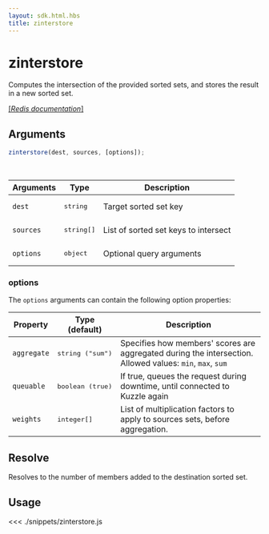 ```yaml
---
layout: sdk.html.hbs
title: zinterstore
---
```


# zinterstore

Computes the intersection of the provided sorted sets, and stores the result in a new sorted set.

[[_Redis documentation_]](https://redis.io/commands/zinterstore)

## Arguments

```js
zinterstore(dest, sources, [options]);
```

<br/>

| Arguments | Type                | Description                          |
| --------- | ------------------- | ------------------------------------ |
| `dest`    | <pre>string</pre>   | Target sorted set key                |
| `sources` | <pre>string[]</pre> | List of sorted set keys to intersect |
| `options` | <pre>object</pre>   | Optional query arguments             |

### options

The `options` arguments can contain the following option properties:

| Property    | Type (default)            | Description                                                                                                   |
| ----------- | ------------------------- | ------------------------------------------------------------------------------------------------------------- |
| `aggregate` | <pre>string ("sum")</pre> | Specifies how members' scores are aggregated during the intersection.<br/>Allowed values: `min`, `max`, `sum` |
| `queuable`  | <pre>boolean (true)</pre> | If true, queues the request during downtime, until connected to Kuzzle again                                  |
| `weights`   | <pre>integer[]</pre>      | List of multiplication factors to apply to sources sets, before aggregation.                                  |

## Resolve

Resolves to the number of members added to the destination sorted set.

## Usage

<<< ./snippets/zinterstore.js
